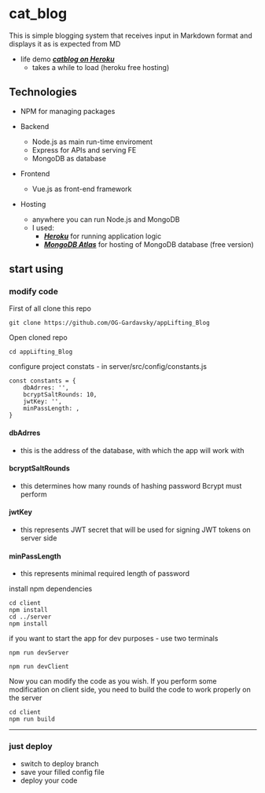 # cat_blog
This is simple blogging system that receives input in Markdown format and displays it as is expected from MD
- life demo ***<a href="https://gardavsky-catblog.herokuapp.com/">catblog on Heroku</a>*** 
  - takes a while to load (heroku free hosting) 


## Technologies
- NPM for managing packages
- Backend
    - Node.js as main run-time enviroment
    - Express for APIs and serving FE
    - MongoDB as database
- Frontend
    - Vue.js as front-end framework

- Hosting
    - anywhere you can run Node.js and MongoDB
    - I used:
        - ***<a href="https://www.heroku.com/">Heroku</a>*** for running application logic
        - ***<a href="https://www.mongodb.com/cloud/atlas">MongoDB Atlas</a>*** for hosting of MongoDB database (free version)

## start using
### modify code
First of all clone this repo
```
git clone https://github.com/OG-Gardavsky/appLifting_Blog
```

Open cloned repo
```
cd appLifting_Blog
```

configure project constats - in server/src/config/constants.js

```
const constants = {
    dbAdrres: '',
    bcryptSaltRounds: 10,
    jwtKey: '',
    minPassLength: ,
}
```
#### dbAdrres
- this is the address of the database, with which the app will work with


#### bcryptSaltRounds
- this determines how many rounds of hashing password Bcrypt must perform

#### jwtKey
- this represents JWT secret that will be used for signing JWT tokens on server side

#### minPassLength
- this represents minimal required length of password


install npm dependencies
```
cd client 
npm install
cd ../server
npm install
```

if you want to start the app for dev purposes - use two terminals
```
npm run devServer

npm run devClient
```

Now you can modify the code as you wish. If you perform some modification on client side, you need to build the code to work properly on the server
```
cd client 
npm run build
```
---
### just deploy
- switch to deploy branch
- save your filled config file
- deploy your code
